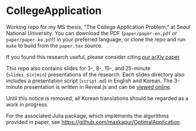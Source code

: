 # CollegeApplication
Working repo for my MS thesis, "The College Application Problem," at Seoul National University. You can download the PDF (`paper/paper-en.pdf` or `paper/paper-ko.pdf`) in your preferred language, or clone the repo and run `make` to build from the `paper.tex` source.

If you found this research useful, please consider citing [our arXiv paper](https://arxiv.org/abs/2205.01869).

This repo also contains slides for 3-, 8-, 15-, and 25-minute (`slides_$(n)min`) presentations of the research. Each slides directory also includes a presentation script (`script.md`) in English and Korean. The 3-minute presentation is written in Reveal.js and can be [viewed online](https://misc.maxkapur.com/CollegeApplication/).

Until this notice is removed, all Korean translations should be regarded as a work in progress.

For the associated Julia package, which implements the algorithms provided in paper, see https://github.com/maxkapur/OptimalApplication.
